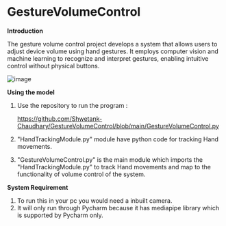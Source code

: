 # GestureVolumeControl
**Introduction** 

The gesture volume control project develops a system that allows users to adjust device volume using hand gestures. It employs computer vision and machine learning to recognize and interpret gestures, enabling intuitive control without physical buttons.

![image](https://github.com/Shwetank-Chaudhary/GestureVolumeControl/assets/84504016/7849bb2a-2a8c-42bd-a171-3d16a26467b0)

**Using the model**

1. Use the repository to run the program :

   https://github.com/Shwetank-Chaudhary/GestureVolumeControl/blob/main/GestureVolumeControl.py
3. "HandTrackingModule.py" module have python code for tracking Hand movements.
4. "GestureVolumeControl.py" is the main module which imports the "HandTrackingModule.py" to track Hand movements and map to the functionality of volume control of the system.

**System Requirement**
1. To run this in your pc you would need a inbuilt camera.
2. It will only run through Pycharm because it has mediapipe library which is supported by Pycharm only.
